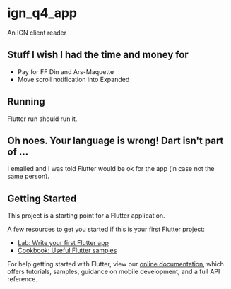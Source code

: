 # ign_q4_app

An IGN client reader

## Stuff I wish I had the time and money for
* Pay for FF Din and Ars-Maquette
* Move scroll notification into Expanded

## Running

Flutter run should run it.

## Oh noes. Your language is wrong! Dart isn't part of ...

I emailed and I was told Flutter would be ok for the app (in case not the same person).

## Getting Started

This project is a starting point for a Flutter application.

A few resources to get you started if this is your first Flutter project:

- [Lab: Write your first Flutter app](https://flutter.io/docs/get-started/codelab)
- [Cookbook: Useful Flutter samples](https://flutter.io/docs/cookbook)

For help getting started with Flutter, view our 
[online documentation](https://flutter.io/docs), which offers tutorials, 
samples, guidance on mobile development, and a full API reference.
